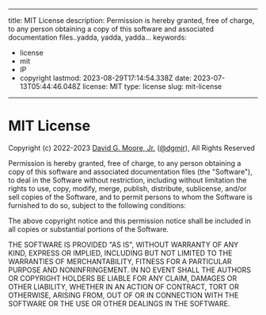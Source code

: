 ---

title: MIT License
description: Permission is hereby granted, free of charge, to any person obtaining a copy of this software and associated documentation files..yadda, yadda, yadda...
keywords:
- license
- mit
- IP
- copyright
lastmod: 2023-08-29T17:14:54.338Z
date: 2023-07-13T05:44:46.048Z
license: MIT
type: license
slug: mit-license
-----------------

# MIT License

Copyright (c) 2022-2023 [David G. Moore, Jr.](mailto:david@dgmjr.io "Send David an email") ([@dgmjr](https://github.com/dgmjr "Contact david on GitHub")), All Rights Reserved

Permission is hereby granted, free of charge, to any person obtaining a copy of this software and associated documentation files (the "Software"), to deal in the Software without restriction, including without limitation the rights to use, copy, modify, merge, publish, distribute, sublicense, and/or sell copies of the Software, and to permit persons to whom the Software is furnished to do so, subject to the following conditions:

The above copyright notice and this permission notice shall be included in all copies or substantial portions of the Software.

THE SOFTWARE IS PROVIDED "AS IS", WITHOUT WARRANTY OF ANY KIND, EXPRESS OR IMPLIED, INCLUDING BUT NOT LIMITED TO THE WARRANTIES OF MERCHANTABILITY, FITNESS FOR A PARTICULAR PURPOSE AND NONINFRINGEMENT. IN NO EVENT SHALL THE AUTHORS OR COPYRIGHT HOLDERS BE LIABLE FOR ANY CLAIM, DAMAGES OR OTHER LIABILITY, WHETHER IN AN ACTION OF CONTRACT, TORT OR OTHERWISE, ARISING FROM, OUT OF OR IN CONNECTION WITH THE SOFTWARE OR THE USE OR OTHER DEALINGS IN THE SOFTWARE.
